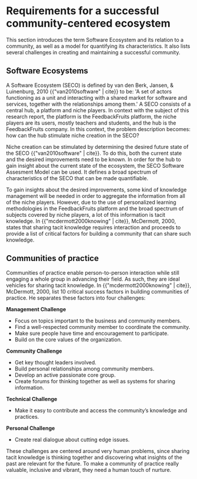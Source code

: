 # Requirements for a successful community-centered ecosystem

This section introduces the term Software Ecosystem and its relation to a community, as well as a model for quantifying its characteristics. It also lists several challenges in creating and maintaining a successful community.


## Software Ecosystems

A Software Ecosystem (SECO) is defined by van den Berk, Jansen, & Luinenburg, 2010 {{"van2010software" | cite}} to be: 'A set of actors functioning as a unit and interacting with a shared market for software and services, together with the relationships among them.' A SECO consists of a central hub, a platform and niche players. In context with the subject of this research report, the platform is the FeedbackFruits platform, the niche players are its users, mostly teachers and students, and the hub is the FeedbackFruits company. In this context, the problem description becomes: how can the hub stimulate niche creation in the SECO?

Niche creation can be stimulated by determining the desired future state of the SECO {{"van2010software" | cite}}. To do this, both the current state and the desired improvements need to be known. In order for the hub to gain insight about the current state of the ecosystem, the SECO Software Assesment Model can be used. It defines a broad spectrum of characteristics of the SECO that can be made quantifiable.

To gain insights about the desired improvements, some kind of knowledge management will be needed in order to aggregate the information from all of the niche players. However, due to the use of personalized learning methodologies in the FeedbackFruits platform and the broad spectrum of subjects covered by niche players, a lot of this information is tacit knowledge. In {{"mcdermott2000knowing" | cite}}, McDermott, 2000, states that sharing tacit knowledge requires interaction and proceeds to provide a list of critical factors for building a community that can share such knowledge.

## Communities of practice

Communities of practice enable person-to-person interaction while still engaging a whole group in advancing their field. As such, they are ideal vehicles for sharing tacit knowledge.
In {{"mcdermott2000knowing" | cite}}, McDermott, 2000, list 10 critical success factors in building communities of practice. He separates these factors into four challenges:

**Management Challenge**
  - Focus on topics important to the business and community members.
  - Find a well-respected community member to coordinate the community.
  - Make sure people have time and encouragement to participate.
  - Build on the core values of the organization.

**Community Challenge**
  - Get key thought leaders involved.
  - Build personal relationships among community members.
  - Develop an active passionate core group.
  - Create forums for thinking together as well as systems for sharing information.

**Technical Challenge**
  - Make it easy to contribute and access the community’s knowledge and practices.

**Personal Challenge**
  - Create real dialogue about cutting edge issues.

These challenges are centered around very human problems, since sharing tacit knowledge is thinking together and discovering what insights of the past are relevant for the future. To make a community of practice really valuable, inclusive and vibrant, they need a human touch of nurture.
